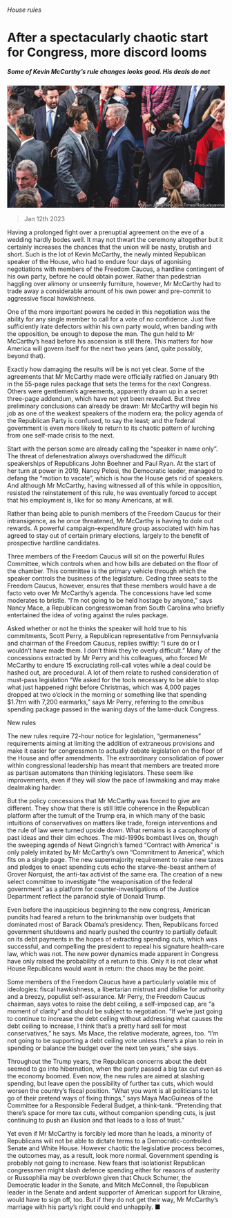 ###### House rules

# After a spectacularly chaotic start for Congress, more discord looms 

##### Some of Kevin McCarthy’s rule changes looks good. His deals do not 

![image](images/20230114_USP001.jpg) 

> Jan 12th 2023 

Having a prolonged fight over a prenuptial agreement on the eve of a wedding hardly bodes well. It may not thwart the ceremony altogether but it certainly increases the chances that the union will be nasty, brutish and short. Such is the lot of Kevin McCarthy, the newly minted Republican speaker of the House, who had to endure four days of agonising negotiations with members of the Freedom Caucus, a hardline contingent of his own party, before he could obtain power. Rather than pedestrian haggling over alimony or unseemly furniture, however, Mr McCarthy had to trade away a considerable amount of his own power and pre-commit to aggressive fiscal hawkishness.

One of the more important powers he ceded in this negotiation was the ability for any single member to call for a vote of no confidence. Just five sufficiently irate defectors within his own party would, when banding with the opposition, be enough to depose the man. The gun held to Mr McCarthy’s head before his ascension is still there. This matters for how America will govern itself for the next two years (and, quite possibly, beyond that).

Exactly how damaging the results will be is not yet clear. Some of the agreements that Mr McCarthy made were officially ratified on January 9th in the 55-page rules package that sets the terms for the next Congress. Others were gentlemen’s agreements, apparently drawn up in a secret three-page addendum, which have not yet been revealed. But three preliminary conclusions can already be drawn: Mr McCarthy will begin his job as one of the weakest speakers of the modern era; the policy agenda of the Republican Party is confused, to say the least; and the federal government is even more likely to return to its chaotic pattern of lurching from one self-made crisis to the next.

Start with the person some are already calling the “speaker in name only”. The threat of defenestration always overshadowed the difficult speakerships of Republicans John Boehner and Paul Ryan. At the start of her turn at power in 2019, Nancy Pelosi, the Democratic leader, managed to defang the “motion to vacate”, which is how the House gets rid of speakers. And although Mr McCarthy, having witnessed all of this while in opposition, resisted the reinstatement of this rule, he was eventually forced to accept that his employment is, like for so many Americans, at will.

Rather than being able to punish members of the Freedom Caucus for their intransigence, as he once threatened, Mr McCarthy is having to dole out rewards. A powerful campaign-expenditure group associated with him has agreed to stay out of certain primary elections, largely to the benefit of prospective hardline candidates.

Three members of the Freedom Caucus will sit on the powerful Rules Committee, which controls when and how bills are debated on the floor of the chamber. This committee is the primary vehicle through which the speaker controls the business of the legislature. Ceding three seats to the Freedom Caucus, however, ensures that these members would have a de facto veto over Mr McCarthy’s agenda. The concessions have led some moderates to bristle. “I’m not going to be held hostage by anyone,” says Nancy Mace, a Republican congresswoman from South Carolina who briefly entertained the idea of voting against the rules package.

Asked whether or not he thinks the speaker will hold true to his commitments, Scott Perry, a Republican representative from Pennsylvania and chairman of the Freedom Caucus, replies swiftly: “I sure do or I wouldn’t have made them. I don’t think they’re overly difficult.” Many of the concessions extracted by Mr Perry and his colleagues, who forced Mr McCarthy to endure 15 excruciating roll-call votes while a deal could be hashed out, are procedural. A lot of them relate to rushed consideration of must-pass legislation “We asked for the tools necessary to be able to stop what just happened right before Christmas, which was 4,000 pages dropped at two o’clock in the morning or something like that spending $1.7trn with 7,200 earmarks,” says Mr Perry, referring to the omnibus spending package passed in the waning days of the lame-duck Congress.

New rules

The new rules require 72-hour notice for legislation, “germaneness” requirements aiming at limiting the addition of extraneous provisions and make it easier for congressmen to actually debate legislation on the floor of the House and offer amendments. The extraordinary consolidation of power within congressional leadership has meant that members are treated more as partisan automatons than thinking legislators. These seem like improvements, even if they will slow the pace of lawmaking and may make dealmaking harder.

But the policy concessions that Mr McCarthy was forced to give are different. They show that there is still little coherence in the Republican platform after the tumult of the Trump era, in which many of the basic intuitions of conservatives on matters like trade, foreign interventions and the rule of law were turned upside down. What remains is a cacophony of past ideas and their dim echoes. The mid-1990s bombast lives on, though the sweeping agenda of Newt Gingrich’s famed “Contract with America” is only palely imitated by Mr McCarthy’s own “Commitment to America”, which fits on a single page. The new supermajority requirement to raise new taxes and pledges to enact spending cuts echo the starve-the-beast anthem of Grover Norquist, the anti-tax activist of the same era. The creation of a new select committee to investigate “the weaponisation of the federal government” as a platform for counter-investigations of the Justice Department reflect the paranoid style of Donald Trump.

Even before the inauspicious beginning to the new congress, American pundits had feared a return to the brinkmanship over budgets that dominated most of Barack Obama’s presidency. Then, Republicans forced government shutdowns and nearly pushed the country to partially default on its debt payments in the hopes of extracting spending cuts, which was successful, and compelling the president to repeal his signature health-care law, which was not. The new power dynamics made apparent in Congress have only raised the probability of a return to this. Only it is not clear what House Republicans would want in return: the chaos may be the point.

Some members of the Freedom Caucus have a particularly volatile mix of ideologies: fiscal hawkishness, a libertarian mistrust and dislike for authority and a breezy, populist self-assurance. Mr Perry, the Freedom Caucus chairman, says votes to raise the debt ceiling, a self-imposed cap, are “a moment of clarity” and should be subject to negotiation. “If we’re just going to continue to increase the debt ceiling without addressing what causes the debt ceiling to increase, I think that’s a pretty hard sell for most conservatives,” he says. Ms Mace, the relative moderate, agrees, too. “I’m not going to be supporting a debt ceiling vote unless there’s a plan to rein in spending or balance the budget over the next ten years,” she says.

Throughout the Trump years, the Republican concerns about the debt seemed to go into hibernation, when the party passed a big tax cut even as the economy boomed. Even now, the new rules are aimed at slashing spending, but leave open the possibility of further tax cuts, which would worsen the country’s fiscal position. “What you want is all politicians to let go of their pretend ways of fixing things,” says Maya MacGuineas of the Committee for a Responsible Federal Budget, a think-tank. “Pretending that there’s space for more tax cuts, without companion spending cuts, is just continuing to push an illusion and that leads to a loss of trust.”

Yet even if Mr McCarthy is forcibly led more than he leads, a minority of Republicans will not be able to dictate terms to a Democratic-controlled Senate and White House. However chaotic the legislative process becomes, the outcomes may, as a result, look more normal. Government spending is probably not going to increase. New fears that isolationist Republican congressmen might slash defence spending either for reasons of austerity or Russophilia may be overblown given that Chuck Schumer, the Democratic leader in the Senate, and Mitch McConnell, the Republican leader in the Senate and ardent supporter of American support for Ukraine, would have to sign off, too. But if they do not get their way, Mr McCarthy’s marriage with his party’s right could end unhappily. ■


